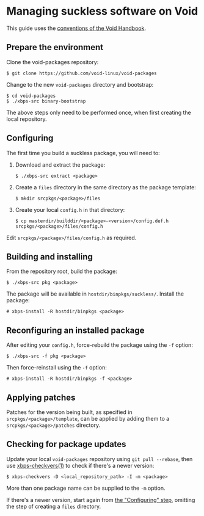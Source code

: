 # Managing suckless software on Void

This guide uses the [conventions of the Void
Handbook](https://docs.voidlinux.org/about-handbook/index.html#example-commands).

## Prepare the environment

Clone the void-packages repository:

```
$ git clone https://github.com/void-linux/void-packages
```

Change to the new `void-packages` directory and bootstrap:

```
$ cd void-packages
$ ./xbps-src binary-bootstrap
```

The above steps only need to be performed once, when first creating the local
repository.

## Configuring

The first time you build a suckless package, you will need to:

1. Download and extract the package:

   ```
   $ ./xbps-src extract <package>
   ```

2. Create a `files` directory in the same directory as the package template:

   ```
   $ mkdir srcpkgs/<package>/files
   ```

3. Create your local `config.h` in that directory:

   ```
   $ cp masterdir/builddir/<package>-<version>/config.def.h srcpkgs/<package>/files/config.h
   ```

Edit `srcpkgs/<package>/files/config.h` as required.

## Building and installing

From the repository root, build the package:

```
$ ./xbps-src pkg <package>
```

The package will be available in `hostdir/binpkgs/suckless/`. Install the
package:

```
# xbps-install -R hostdir/binpkgs <package>
```

## Reconfiguring an installed package

After editing your `config.h`, force-rebuild the package using the `-f` option:

```
$ ./xbps-src -f pkg <package>
```

Then force-reinstall using the `-f` option:

```
# xbps-install -R hostdir/binpkgs -f <package>
```

## Applying patches

Patches for the version being built, as specified in
`srcpkgs/<package>/template`, can be applied by adding them to a
`srcpkgs/<package>/patches` directory.

## Checking for package updates

Update your local `void-packages` repository using `git pull --rebase`, then use
[xbps-checkvers(1)](https://man.voidlinux.org/xbps-checkvers.1) to check if
there's a newer version:

```
$ xbps-checkvers -D <local_repository_path> -I -m <package>
```

More than one package name can be supplied to the `-m` option.

If there's a newer version, start again from [the "Configuring"
step](#configuring), omitting the step of creating a `files`
directory.
